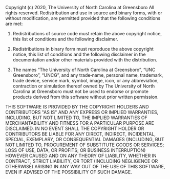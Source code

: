 Copyright (c) 2020, The University of North Carolina at Greensboro
All rights reserved.
Redistribution and use in source and binary forms, with or without modification, are permitted provided
that the following conditions are met:

1. Redistributions of source code must retain the above copyright notice, this list of conditions and the
following disclaimer.

2. Redistributions in binary form must reproduce the above copyright notice, this list of conditions and
the following disclaimer in the documentation and/or other materials provided with the distribution.

3. The names “The University of North Carolina at Greensboro”, “UNC Greensboro”, “UNCG”, and any
trade‐name, personal name, trademark, trade device, service mark, symbol, image, icon, or any
abbreviation, contraction or simulation thereof owned by The University of North Carolina at
Greensboro must not be used to endorse or promote products derived from this software without prior
written permission.

THIS SOFTWARE IS PROVIDED BY THE COPYRIGHT HOLDERS AND CONTRIBUTORS &quot;AS IS&quot; AND ANY
EXPRESS OR IMPLIED WARRANTIES, INCLUDING, BUT NOT LIMITED TO, THE IMPLIED WARRANTIES OF
MERCHANTABILITY AND FITNESS FOR A PARTICULAR PURPOSE ARE DISCLAIMED. IN NO EVENT SHALL
THE COPYRIGHT HOLDER OR CONTRIBUTORS BE LIABLE FOR ANY DIRECT, INDIRECT, INCIDENTAL,
SPECIAL, EXEMPLARY, OR CONSEQUENTIAL DAMAGES (INCLUDING, BUT NOT LIMITED TO,
PROCUREMENT OF SUBSTITUTE GOODS OR SERVICES; LOSS OF USE, DATA, OR PROFITS; OR BUSINESS
INTERRUPTION) HOWEVER CAUSED AND ON ANY THEORY OF LIABILITY, WHETHER IN CONTRACT, STRICT
LIABILITY, OR TORT (INCLUDING NEGLIGENCE OR OTHERWISE) ARISING IN ANY WAY OUT OF THE USE OF
THIS SOFTWARE, EVEN IF ADVISED OF THE POSSIBILITY OF SUCH DAMAGE.
